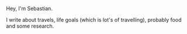 Hey, I'm Sebastian.

I write about travels, life goals (which is lot's of travelling), probably food and some research.